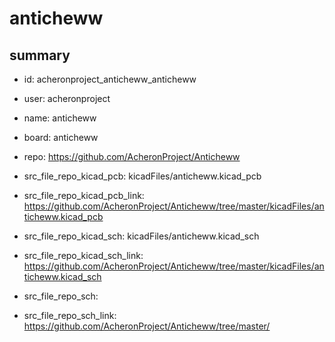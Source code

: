 # anticheww
 
## summary 
* id: acheronproject_anticheww_anticheww
* user: acheronproject
* name: anticheww
* board: anticheww
* repo: https://github.com/AcheronProject/Anticheww
* src_file_repo_kicad_pcb: kicadFiles/anticheww.kicad_pcb
* src_file_repo_kicad_pcb_link: https://github.com/AcheronProject/Anticheww/tree/master/kicadFiles/anticheww.kicad_pcb
* src_file_repo_kicad_sch: kicadFiles/anticheww.kicad_sch
* src_file_repo_kicad_sch_link: https://github.com/AcheronProject/Anticheww/tree/master/kicadFiles/anticheww.kicad_sch

* src_file_repo_sch: 
* src_file_repo_sch_link: https://github.com/AcheronProject/Anticheww/tree/master/




